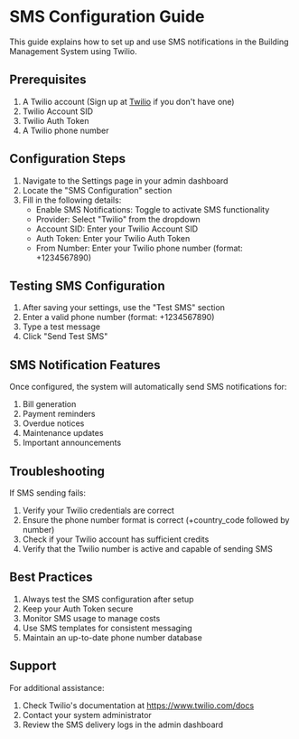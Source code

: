 # SMS Configuration Guide

This guide explains how to set up and use SMS notifications in the Building Management System using Twilio.

## Prerequisites

1. A Twilio account (Sign up at [Twilio](https://www.twilio.com) if you don't have one)
2. Twilio Account SID
3. Twilio Auth Token
4. A Twilio phone number

## Configuration Steps

1. Navigate to the Settings page in your admin dashboard
2. Locate the "SMS Configuration" section
3. Fill in the following details:
   - Enable SMS Notifications: Toggle to activate SMS functionality
   - Provider: Select "Twilio" from the dropdown
   - Account SID: Enter your Twilio Account SID
   - Auth Token: Enter your Twilio Auth Token
   - From Number: Enter your Twilio phone number (format: +1234567890)

## Testing SMS Configuration

1. After saving your settings, use the "Test SMS" section
2. Enter a valid phone number (format: +1234567890)
3. Type a test message
4. Click "Send Test SMS"

## SMS Notification Features

Once configured, the system will automatically send SMS notifications for:

1. Bill generation
2. Payment reminders
3. Overdue notices
4. Maintenance updates
5. Important announcements

## Troubleshooting

If SMS sending fails:

1. Verify your Twilio credentials are correct
2. Ensure the phone number format is correct (+country_code followed by number)
3. Check if your Twilio account has sufficient credits
4. Verify that the Twilio number is active and capable of sending SMS

## Best Practices

1. Always test the SMS configuration after setup
2. Keep your Auth Token secure
3. Monitor SMS usage to manage costs
4. Use SMS templates for consistent messaging
5. Maintain an up-to-date phone number database

## Support

For additional assistance:
1. Check Twilio's documentation at https://www.twilio.com/docs
2. Contact your system administrator
3. Review the SMS delivery logs in the admin dashboard